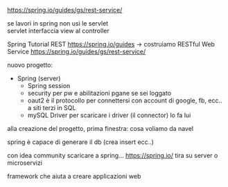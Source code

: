 https://spring.io/guides/gs/rest-service/

se lavori in spring non usi le servlet  
servlet interfaccia view al controller  


Spring Tutorial REST
https://spring.io/guides
-> costruiamo RESTful Web Service
https://spring.io/guides/gs/rest-service/

nuovo progetto:
-   Spring (server)
    -   Spring session
    -   security per pw e abilitazioni pgane se sei loggato
    -   oaut2 è il protocollo per connettersi con account di google, fb, ecc.. a siti terzi
    in SQL
    -   mySQL Driver per scaricare i driver (il connector) lo fa lui

alla creazione del progetto, prima finestra: cosa voliamo da navel

spring è capace di generare il db (crea insert ecc..)

con idea community scaricare a spring...
https://spring.io/
tira su server o microservizi

framework che aiuta a creare applicazioni web

